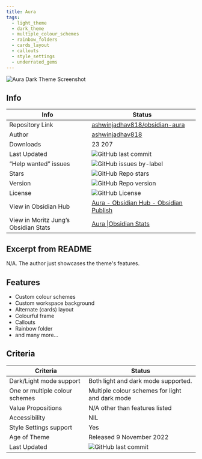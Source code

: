 ```yaml
---
title: Aura
tags:
  - light_theme
  - dark_theme
  - multiple_colour_schemes
  - rainbow_folders
  - cards_layout
  - callouts
  - style_settings
  - underrated_gems
---
```


![Aura Dark Theme Screenshot](https://raw.githubusercontent.com/ashwinjadhav818/obsidian-aura/refs/heads/master/assets/showcase.png)

## Info

|Info|Status|
|---|---|
|Repository Link|[ashwinjadhav818/obsidian-aura](https://github.com/ashwinjadhav818/obsidian-aura)|
|Author|[ashwinjadhav818](https://github.com/ashwinjadhav818)|
|Downloads|23 207|
|Last Updated|![GitHub last commit](https://img.shields.io/github/last-commit/ashwinjadhav818/obsidian-aura?color=573E7A&amp;label=last%20update&amp;logo=github&amp;style=for-the-badge)|
|“Help wanted” issues|![GitHub issues by-label](https://img.shields.io/github/issues/ashwinjadhav818/obsidian-aura/help%20wanted?color=573E7A&amp;logo=github&amp;style=for-the-badge)|
|Stars|![GitHub Repo stars](https://img.shields.io/github/stars/ashwinjadhav818/obsidian-aura?color=573E7A&amp;logo=github&amp;style=for-the-badge)|
|Version|![GitHub Repo version](https://img.shields.io/github/v/release/ashwinjadhav818/obsidian-aura?color=573E7A&amp;logo=github&amp;style=for-the-badge&sort=semver)|
|License|![GitHub License](https://img.shields.io/github/license/ashwinjadhav818/obsidian-aura?style=for-the-badge)|
|View in Obsidian Hub|[Aura \- Obsidian Hub \- Obsidian Publish](https://publish.obsidian.md/hub/02+-+Community+Expansions/02.05+All+Community+Expansions/Themes/Aura)|
|View in Moritz Jung’s Obsidian Stats|[Aura \|Obsidian Stats](https://www.moritzjung.dev/obsidian-stats/themes/aura/)|

## Excerpt from README

N/A. The author just showcases the theme's features.

## Features

- Custom colour schemes
- Custom workspace background
- Alternate (cards) layout
- Colourful frame
- Callouts
- Rainbow folder
- and many more...

## Criteria

|Criteria|Status|
|---|---|
|Dark/Light mode support|Both light and dark mode supported.|
|One or multiple colour schemes|Multiple colour schemes for light and dark mode|
|Value Propositions|N/A other than features listed|
|Accessibility|NIL|
|Style Settings support|Yes|
|Age of Theme|Released 9 November 2022|
|Last Updated|![GitHub last commit](https://img.shields.io/github/last-commit/ashwinjadhav818/obsidian-aura?color=573E7A&amp;label=last%20update&amp;logo=github&amp;style=for-the-badge)|
